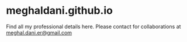 # meghaldani.github.io
Find all my professional details here. Please contact for collaborations at meghal.dani.er@gmail.com
